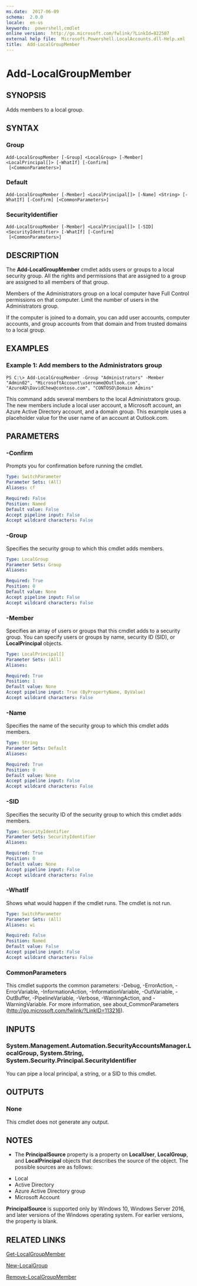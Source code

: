```yaml
---
ms.date:  2017-06-09
schema:  2.0.0
locale:  en-us
keywords:  powershell,cmdlet
online version:  http://go.microsoft.com/fwlink/?LinkId=822507
external help file:  Microsoft.Powershell.LocalAccounts.dll-Help.xml
title:  Add-LocalGroupMember
---
```


# Add-LocalGroupMember

## SYNOPSIS
Adds members to a local group.

## SYNTAX

### Group
```
Add-LocalGroupMember [-Group] <LocalGroup> [-Member] <LocalPrincipal[]> [-WhatIf] [-Confirm]
 [<CommonParameters>]
```

### Default
```
Add-LocalGroupMember [-Member] <LocalPrincipal[]> [-Name] <String> [-WhatIf] [-Confirm] [<CommonParameters>]
```

### SecurityIdentifier
```
Add-LocalGroupMember [-Member] <LocalPrincipal[]> [-SID] <SecurityIdentifier> [-WhatIf] [-Confirm]
 [<CommonParameters>]
```

## DESCRIPTION
The **Add-LocalGroupMember** cmdlet adds users or groups to a local security group.
All the rights and permissions that are assigned to a group are assigned to all members of that group.

Members of the Administrators group on a local computer have Full Control permissions on that computer.
Limit the number of users in the Administrators group.

If the computer is joined to a domain, you can add user accounts, computer accounts, and group accounts from that domain and from trusted domains to a local group.

## EXAMPLES

### Example 1: Add members to the Administrators group
```
PS C:\> Add-LocalGroupMember -Group "Administrators" -Member "Admin02", "MicrosoftAccount\username@Outlook.com", "AzureAD\DavidChew@contoso.com", "CONTOSO\Domain Admins"
```

This command adds several members to the local Administrators group.
The new members include a local user account, a Microsoft account, an Azure Active Directory account, and a domain group.
This example uses a placeholder value for the user name of an account at Outlook.com.

## PARAMETERS

### -Confirm
Prompts you for confirmation before running the cmdlet.

```yaml
Type: SwitchParameter
Parameter Sets: (All)
Aliases: cf

Required: False
Position: Named
Default value: False
Accept pipeline input: False
Accept wildcard characters: False
```

### -Group
Specifies the security group to which this cmdlet adds members.

```yaml
Type: LocalGroup
Parameter Sets: Group
Aliases: 

Required: True
Position: 0
Default value: None
Accept pipeline input: False
Accept wildcard characters: False
```

### -Member
Specifies an array of users or groups that this cmdlet adds to a security group.
You can specify users or groups by name, security ID (SID), or **LocalPrincipal** objects.

```yaml
Type: LocalPrincipal[]
Parameter Sets: (All)
Aliases: 

Required: True
Position: 1
Default value: None
Accept pipeline input: True (ByPropertyName, ByValue)
Accept wildcard characters: False
```

### -Name
Specifies the name of the security group to which this cmdlet adds members.

```yaml
Type: String
Parameter Sets: Default
Aliases: 

Required: True
Position: 0
Default value: None
Accept pipeline input: False
Accept wildcard characters: False
```

### -SID
Specifies the security ID of the security group to which this cmdlet adds members.

```yaml
Type: SecurityIdentifier
Parameter Sets: SecurityIdentifier
Aliases: 

Required: True
Position: 0
Default value: None
Accept pipeline input: False
Accept wildcard characters: False
```

### -WhatIf
Shows what would happen if the cmdlet runs.
The cmdlet is not run.

```yaml
Type: SwitchParameter
Parameter Sets: (All)
Aliases: wi

Required: False
Position: Named
Default value: False
Accept pipeline input: False
Accept wildcard characters: False
```

### CommonParameters
This cmdlet supports the common parameters: -Debug, -ErrorAction, -ErrorVariable, -InformationAction, -InformationVariable, -OutVariable, -OutBuffer, -PipelineVariable, -Verbose, -WarningAction, and -WarningVariable. For more information, see about_CommonParameters (http://go.microsoft.com/fwlink/?LinkID=113216).

## INPUTS

### System.Management.Automation.SecurityAccountsManager.LocalGroup, System.String, System.Security.Principal.SecurityIdentifier
You can pipe a local principal, a string, or a SID to this cmdlet.

## OUTPUTS

### None
This cmdlet does not generate any output.

## NOTES
* The **PrincipalSource** property is a property on **LocalUser**, **LocalGroup**, and **LocalPrincipal** objects that describes the source of the object. The possible sources are as follows: 

- Local 
- Active Directory 
- Azure Active Directory group 
- Microsoft Account 

**PrincipalSource** is supported only by Windows 10, Windows Server 2016, and later versions of the Windows operating system. For earlier versions, the property is blank.

## RELATED LINKS

[Get-LocalGroupMember](Get-LocalGroupMember.md)

[New-LocalGroup](New-LocalGroup.md)

[Remove-LocalGroupMember](Remove-LocalGroupMember.md)

